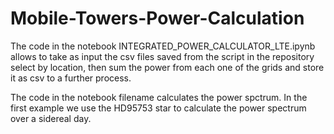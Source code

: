 # Mobile-Towers-Power-Calculation

The code in the notebook INTEGRATED_POWER_CALCULATOR_LTE.ipynb allows to take as input the csv files saved from the script in the repository select by location, then sum the power from each one of the grids and store it as csv to a further process.

The code in the notebook filename calculates the power spctrum. In the first example we use the HD95753 star to calculate the power spectrum over a sidereal day.
